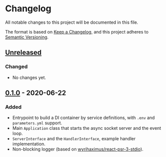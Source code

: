 # Changelog

All notable changes to this project will be documented in this file.

The format is based on [Keep a Changelog](https://keepachangelog.com/en/1.0.0/),
and this project adheres to [Semantic Versioning](https://semver.org/spec/v2.0.0.html).

## [Unreleased]
### Changed

- No changes yet.

## [0.1.0] - 2020-06-22
### Added

- Entrypoint to build a DI container by service definitions,
with `.env` and `parameters.yml` support.
- Main `Application` class that starts
the async socket server and the event loop.
- `ServerInterface` and the `HandlerInterface`, example handler implementation.
- Non-blocking logger (based on [wyrihaximus/react-psr-3-stdio](https://github.com/WyriHaximus/reactphp-psr-3-stdio)).

[Unreleased]: https://github.com/itnelo/reactphp-foundation/compare/0.1.0...0.x
[0.2.0]: https://github.com/itnelo/reactphp-foundation/compare/0.1.0..0.2.0
[0.1.0]: https://github.com/itnelo/reactphp-foundation/releases/tag/0.1.0
